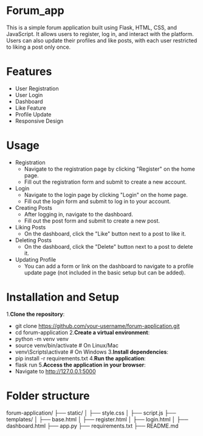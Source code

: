 # Forum_app
This is a simple forum application built using Flask, HTML, CSS, and JavaScript. It allows users to register, log in, and interact with the platform. Users can also update their profiles and like posts, with each user restricted to liking a post only once.

# Features
- User Registration
- User Login
- Dashboard
- Like Feature
- Profile Update
- Responsive Design

# Usage
- Registration
  - Navigate to the registration page by clicking "Register" on the home page.
  - Fill out the registration form and submit to create a new account.
- Login
  - Navigate to the login page by clicking "Login" on the home page.
  - Fill out the login form and submit to log in to your account.
- Creating Posts
  - After logging in, navigate to the dashboard.
  - Fill out the post form and submit to create a new post.
- Liking Posts
  - On the dashboard, click the "Like" button next to a post to like it.
- Deleting Posts
  - On the dashboard, click the "Delete" button next to a post to delete it.
- Updating Profile
  - You can add a form or link on the dashboard to navigate to a profile update page (not included in the basic setup but can be added).

# Installation and Setup
1.**Clone the repository**:
  - git clone https://github.com/your-username/forum-application.git
  - cd forum-application
2.**Create a virtual environment**:
  - python -m venv venv
  - source venv/bin/activate    # On Linux/Mac
  - venv\Scripts\activate       # On Windows
3.**Install dependencies**:
  - pip install -r requirements.txt
4.**Run the application**:
  - flask run
5.**Access the application in your browser**:
  - Navigate to http://127.0.0.1:5000

# Folder structure
forum-application/
├── static/
│   ├── style.css
│   ├── script.js
├── templates/
│   ├── base.html
│   ├── register.html
│   ├── login.html
│   ├── dashboard.html
├── app.py
├── requirements.txt
├── README.md
